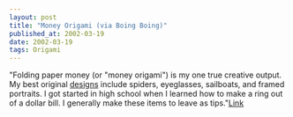 ```yaml
---
layout: post
title: "Money Origami (via Boing Boing)"
published_at: 2002-03-19
date: 2002-03-19
tags: Origami
---
```


"Folding paper money (or "money origami") is my one true creative output. My best original [designs](http://www.interior-tips.com) include spiders, eyeglasses, sailboats, and framed portraits. I got started in high school when I learned how to make a ring out of a dollar bill. I generally make these items to leave as tips."[Link](http://www.umva.com/~clay/money/index.html)  